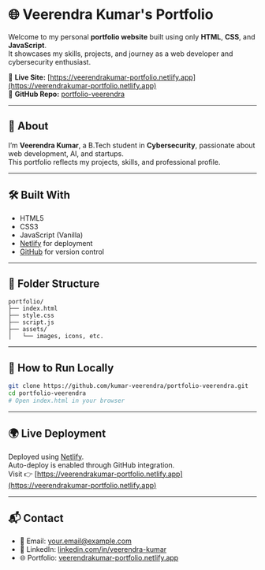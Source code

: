 # 🌐 Veerendra Kumar's Portfolio

Welcome to my personal **portfolio website** built using only **HTML**, **CSS**, and **JavaScript**.  
It showcases my skills, projects, and journey as a web developer and cybersecurity enthusiast.

🔗 **Live Site:** [https://veerendrakumar-portfolio.netlify.app](https://veerendrakumar-portfolio.netlify.app)  
📁 **GitHub Repo:** [portfolio-veerendra](https://github.com/kumar-veerendra/portfolio-veerendra)

---

## 📌 About

I’m **Veerendra Kumar**, a B.Tech student in **Cybersecurity**, passionate about web development, AI, and startups.  
This portfolio reflects my projects, skills, and professional profile.

---

## 🛠️ Built With

- HTML5  
- CSS3  
- JavaScript (Vanilla)  
- [Netlify](https://netlify.com/) for deployment  
- [GitHub](https://github.com/) for version control

---

## 📂 Folder Structure

```
portfolio/
├── index.html
├── style.css
├── script.js
├── assets/
│   └── images, icons, etc.
```

---

## 🚀 How to Run Locally

```bash
git clone https://github.com/kumar-veerendra/portfolio-veerendra.git
cd portfolio-veerendra
# Open index.html in your browser
```

---

## 🌍 Live Deployment

Deployed using [Netlify](https://netlify.com).  
Auto-deploy is enabled through GitHub integration.  
Visit 👉 [https://veerendrakumar-portfolio.netlify.app](https://veerendrakumar-portfolio.netlify.app)

---

## 📬 Contact

- 📧 Email: your.email@example.com  
- 💼 LinkedIn: [linkedin.com/in/veerendra-kumar](https://www.linkedin.com/in/veerendra-kumar)  
- 🌐 Portfolio: [veerendrakumar-portfolio.netlify.app](https://)
